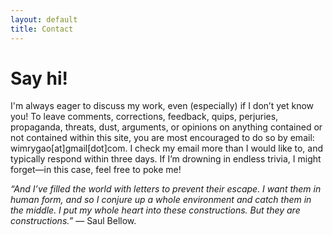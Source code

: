 ```yaml
---
layout: default
title: Contact
---
```


# Say hi!
<p class="introduction">I'm always eager to discuss my work, even (especially) if I don’t yet know you! To leave comments, corrections, feedback, quips, perjuries, propaganda, threats, dust, arguments, or opinions on anything contained or not contained within this site, you are most encouraged to do so by email: wimrygao[at]gmail[dot]com. I check my email more than I would like to, and typically respond within three days. If I’m drowning in endless trivia, I might forget—in this case, feel free to poke me!</p>

<p class="introduction"><i>&ldquo;And I’ve filled the world with letters to prevent their escape. I want them in human form, and so I conjure up a whole environment and catch them in the middle. I put my whole heart into these constructions. But they are constructions.&rdquo;</i> — Saul Bellow.</p>
